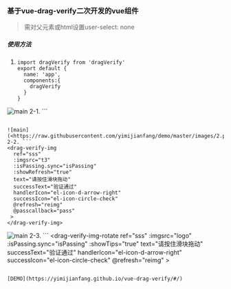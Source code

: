 ### 基于vue-drag-verify二次开发的vue组件

> 需对父元素或html设置user-select: none

##### 使用方法

1. ```
   import dragVerify from 'dragVerify'
   export default {
     name: 'app',
     components:{
       dragVerify
     }
   }
   ```
![main](<https://raw.githubusercontent.com/yimijianfang/demo/master/images/1.png>)
2-1. ```
   <drag-verify
     ref="dragVerify"
     :isPassing.sync="isPassing2"
     text="请按住滑块拖动"
     successText="验证通过"
     handlerIcon="el-icon-d-arrow-right"
     successIcon="el-icon-circle-check"
     >
   </drag-verify>
   ```
   
![main](<https://raw.githubusercontent.com/yimijianfang/demo/master/images/2.png>)
2-2. ```
   <drag-verify-img 
	 ref="sss"
	 :imgsrc="t3"
	 :isPassing.sync="isPassing"
	 :showRefresh="true"
	 text="请按住滑块拖动"
	 successText="验证通过"
	 handlerIcon="el-icon-d-arrow-right"
	 successIcon="el-icon-circle-check"
	 @refresh="reimg"
	 @passcallback="pass"
	>
   </drag-verify-img>
   ```
   
![main](<https://raw.githubusercontent.com/yimijianfang/demo/master/images/3.png>)
2-3. ```
	<drag-verify-img-rotate 
	 ref="sss"
	 :imgsrc="logo"  
	 :isPassing.sync="isPassing"
	 :showTips="true"
	 text="请按住滑块拖动"
	 successText="验证通过"
	 handlerIcon="el-icon-d-arrow-right"
	 successIcon="el-icon-circle-check"
	 @refresh="reimg"
	 >
	</drag-verify-img-rotate>
   ```

[DEMO](https://yimijianfang.github.io/vue-drag-verify/#/)

